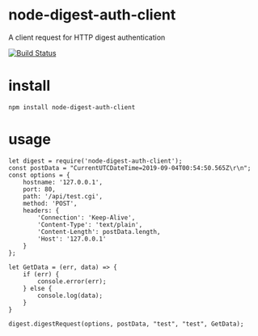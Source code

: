 # node-digest-auth-client
A client request for HTTP digest authentication

[![Build Status](https://travis-ci.org/bill0119/node-digest-auth-client.svg?branch=master)](https://travis-ci.org/bill0119/node-digest-auth-client)


# install
```
npm install node-digest-auth-client
```

# usage
```
let digest = require('node-digest-auth-client');
const postData = "CurrentUTCDateTime=2019-09-04T00:54:50.565Z\r\n";
const options = {
	hostname: '127.0.0.1',
	port: 80,
	path: '/api/test.cgi',
	method: 'POST',
	headers: {
		'Connection': 'Keep-Alive',
		'Content-Type': 'text/plain',
		'Content-Length': postData.length,
		'Host': '127.0.0.1'
	}
};

let GetData = (err, data) => {
	if (err) {
		console.error(err);
	} else {
		console.log(data);
	}
}

digest.digestRequest(options, postData, "test", "test", GetData);
```